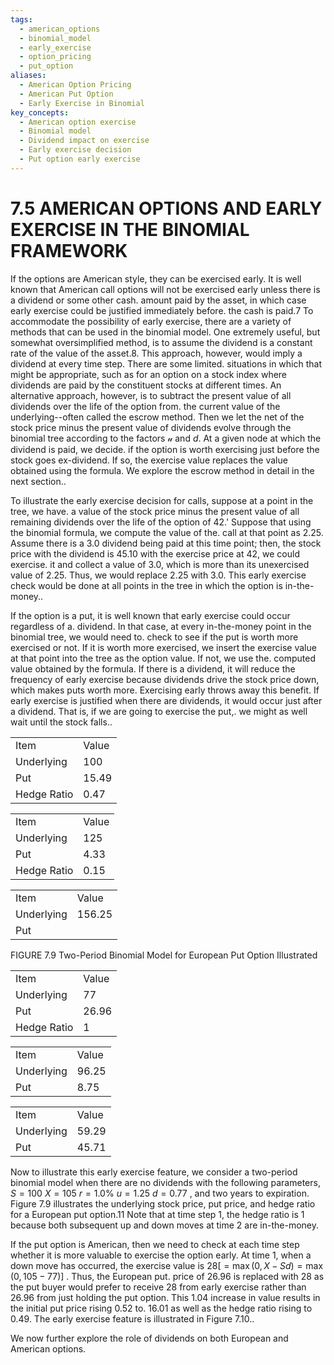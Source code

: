```yaml
---
tags:
  - american_options
  - binomial_model
  - early_exercise
  - option_pricing
  - put_option
aliases:
  - American Option Pricing
  - American Put Option
  - Early Exercise in Binomial
key_concepts:
  - American option exercise
  - Binomial model
  - Dividend impact on exercise
  - Early exercise decision
  - Put option early exercise
---
```


# 7.5 AMERICAN OPTIONS AND EARLY EXERCISE IN THE BINOMIAL FRAMEWORK

If the options are American style, they can be exercised early. It is well known that American call options will not be exercised early unless there is a dividend or some other cash. amount paid by the asset, in which case early exercise could be justified immediately before. the cash is paid.7 To accommodate the possibility of early exercise, there are a variety of methods that can be used in the binomial model. One extremely useful, but somewhat oversimplified method, is to assume the dividend is a constant rate of the value of the asset.8. This approach, however, would imply a dividend at every time step. There are some limited. situations in which that might be appropriate, such as for an option on a stock index where dividends are paid by the constituent stocks at different times. An alternative approach, however, is to subtract the present value of all dividends over the life of the option from. the current value of the underlying--often called the escrow method. Then we let the net of the stock price minus the present value of dividends evolve through the binomial tree according to the factors $\boldsymbol{\mathscr{u}}$ and $d.$ At a given node at which the dividend is paid, we decide. if the option is worth exercising just before the stock goes ex-dividend. If so, the exercise value replaces the value obtained using the formula. We explore the escrow method in detail in the next section..

To illustrate the early exercise decision for calls, suppose at a point in the tree, we have. a value of the stock price minus the present value of all remaining dividends over the life of the option of 42.' Suppose that using the binomial formula, we compute the value of the. call at that point as 2.25. Assume there is a 3.0 dividend being paid at this time point; then, the stock price with the dividend is 45.10 with the exercise price at 42, we could exercise. it and collect a value of 3.0, which is more than its unexercised value of 2.25. Thus, we would replace 2.25 with 3.0. This early exercise check would be done at all points in the tree in which the option is in-the-money..

If the option is a put, it is well known that early exercise could occur regardless of a. dividend. In that case, at every in-the-money point in the binomial tree, we would need to. check to see if the put is worth more exercised or not. If it is worth more exercised, we insert the exercise value at that point into the tree as the option value. If not, we use the. computed value obtained by the formula. If there is a dividend, it will reduce the frequency of early exercise because dividends drive the stock price down, which makes puts worth more. Exercising early throws away this benefit. If early exercise is justified when there are dividends, it would occur just after a dividend. That is, if we are going to exercise the put,. we might as well wait until the stock falls..

<html><body><table><tr><td>Item</td><td>Value</td></tr><tr><td>Underlying</td><td>100</td></tr><tr><td>Put</td><td>15.49</td></tr><tr><td>Hedge Ratio</td><td>0.47</td></tr></table></body></html>

<html><body><table><tr><td>Item</td><td>Value</td></tr><tr><td>Underlying</td><td>125</td></tr><tr><td>Put</td><td>4.33</td></tr><tr><td>Hedge Ratio</td><td>0.15</td></tr></table></body></html>

<html><body><table><tr><td>Item</td><td>Value</td></tr><tr><td>Underlying</td><td>156.25</td></tr><tr><td>Put</td><td></td></tr></table></body></html>

FIGURE 7.9 Two-Period Binomial Model for European Put Option Illustrated


<html><body><table><tr><td>Item</td><td>Value</td></tr><tr><td>Underlying</td><td>77</td></tr><tr><td>Put</td><td>26.96</td></tr><tr><td>Hedge Ratio</td><td>1</td></tr></table></body></html>

<html><body><table><tr><td>Item</td><td>Value</td></tr><tr><td>Underlying</td><td>96.25</td></tr><tr><td>Put</td><td>8.75</td></tr></table></body></html>

<html><body><table><tr><td>Item</td><td>Value</td></tr><tr><td>Underlying</td><td>59.29</td></tr><tr><td>Put</td><td>45.71</td></tr></table></body></html>

Now to illustrate this early exercise feature, we consider a two-period binomial model when there are no dividends with the following parameters, $S=100$ $X=105$ $r=1.0\%$ $u=1.25$ $d=0.77$ , and two years to expiration. Figure 7.9 illustrates the underlying stock price, put price, and hedge ratio for a European put option.11 Note that at time step 1, the hedge ratio is 1 because both subsequent up and down moves at time 2 are in-the-money.

If the put option is American, then we need to check at each time step whether it is more valuable to exercise the option early. At time 1, when a down move has occurred, the exercise value is $28[=\operatorname*{max}(0,X-S d)=\operatorname*{max}(0,105-77)]$ . Thus, the European put. price of 26.96 is replaced with 28 as the put buyer would prefer to receive 28 from early exercise rather than 26.96 from just holding the put option. This 1.04 increase in value results in the initial put price rising 0.52 to. $16.01$ as well as the hedge ratio rising to 0.49. The early exercise feature is illustrated in Figure 7.10..

We now further explore the role of dividends on both European and American options.
